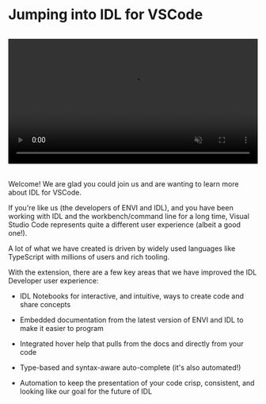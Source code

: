 # Jumping into IDL for VSCode

<div  align="center" style="margin-bottom:2rem;margin-top:2rem;">
  <video controls autoplay loop muted playsinline style="max-width: 720px; width: 100%">
    <source src="https://l3harrisgeospatial-webcontent.s3.amazonaws.com/vscode-idl/vscode-tiny.mp4" type="video/mp4">
  </video>
</div>

Welcome! We are glad you could join us and are wanting to learn more about IDL for VSCode.

If you're like us (the developers of ENVI and IDL), and you have been working with IDL and the workbench/command line for a long time, Visual Studio Code represents quite a different user experience (albeit a good one!).

A lot of what we have created is driven by widely used languages like TypeScript with millions of users and rich tooling.

With the extension, there are a few key areas that we have improved the IDL Developer user experience:

- IDL Notebooks for interactive, and intuitive, ways to create code and share concepts

- Embedded documentation from the latest version of ENVI and IDL to make it easier to program

- Integrated hover help that pulls from the docs and directly from your code

- Type-based and syntax-aware auto-complete (it's also automated!)

- Automation to keep the presentation of your code crisp, consistent, and looking like our goal for the future of IDL
